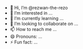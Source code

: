 - 👋 Hi, I’m @rezwan-the-rezo
- 👀 I’m interested in ...
- 🌱 I’m currently learning ...
- 💞️ I’m looking to collaborate on ...
- 📫 How to reach me ...
- 😄 Pronouns: ...
- ⚡ Fun fact: ...

<!---
rezwan-the-rezo/rezwan-the-rezo is a ✨ special ✨ repository because its `README.md` (this file) appears on your GitHub profile.
You can click the Preview link to take a look at your changes.
--->
